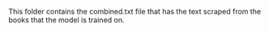 This folder contains the combined.txt file that has the text scraped from the books that the model is trained on.
